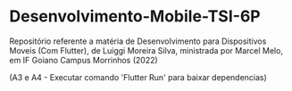# Desenvolvimento-Mobile-TSI-6P
Repositório referente a matéria de Desenvolvimento para Dispositivos Moveis (Com Flutter), de Luiggi Moreira Silva, ministrada por Marcel Melo, em IF Goiano Campus Morrinhos (2022)

(A3 e A4 - Executar comando 'Flutter Run' para baixar dependencias)
